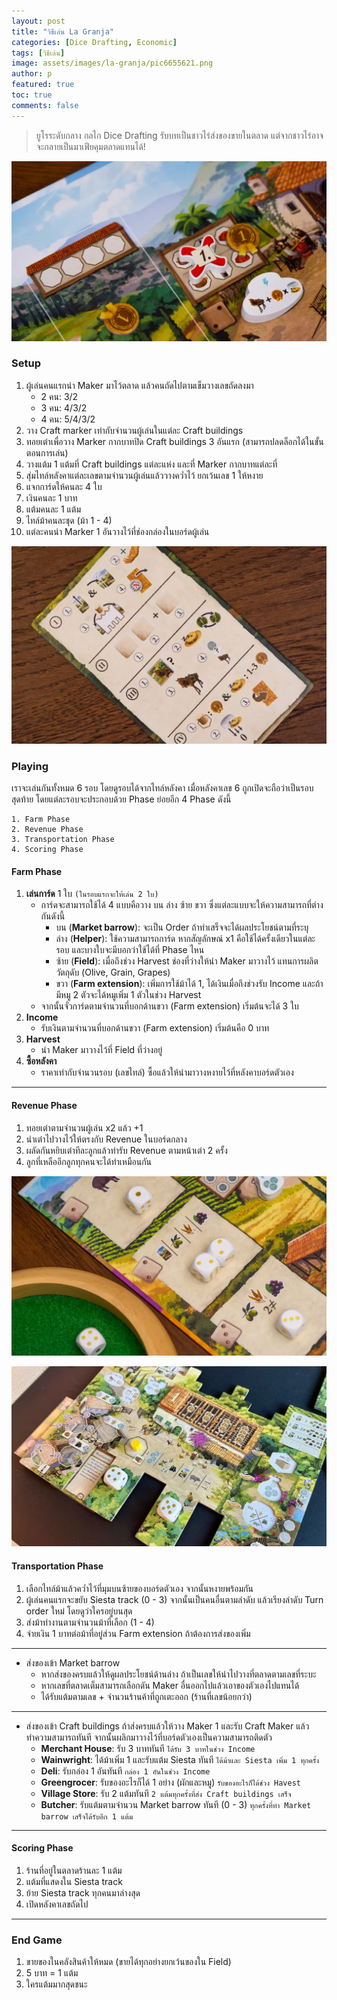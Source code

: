 ```yaml
---
layout: post
title: "วิธีเล่น La Granja"
categories: [Dice Drafting, Economic]
tags: [วิธีเล่น]
image: assets/images/la-granja/pic6655621.png
author: p
featured: true
toc: true
comments: false
---
```


> ยูโรระดับกลาง กลไก Dice Drafting รับบทเป็นชาวไร่ส่งของขายในตลาด แต่จากชาวไร่อาจจะกลายเป็นมาเฟียคุมตลาดแทนได้!

![alt](../assets/images/la-granja/pic7768271.png)

### Setup

1. ผู้เล่นคนแรกนำ Maker มาไว้ตลาด แล้วคนถัดไปตามเข็มวางเลขถัดลงมา
   - 2 คน: 3/2
   - 3 คน: 4/3/2
   - 4 คน: 5/4/3/2
2. วาง Craft marker เท่ากับจำนวนผู้เล่นในแต่ละ Craft buildings
3. ทอยเต๋าเพื่อวาง Marker กากบาทปิด Craft buildings 3 อันแรก (สามารถปลดล็อกได้ในขั้นตอนการเล่น)
4. วางแต้ม 1 แต้มที่ Craft buildings แต่ละแห่ง และที่ Marker กากบาทแต่ละที่
5. สุ่มไทล์หลังคาแต่ละเลขตามจำนวนผู้เล่นแล้ววางคว่ำไว้ ยกเว้นเลข 1 ให้หงาย
6. แจกการ์ดให้คนละ 4 ใบ
7. เงินคนละ 1 บาท
8. แต้มคนละ 1 แต้ม
9. ไทล์ม้าคนละชุด (ม้า 1 - 4)
10. แต่ละคนนำ Marker 1 อันวางไว้ที่ช่องกล่องในบอร์ดผู้เล่น

![alt](../assets/images/la-granja/pic7768269.png)

### Playing

เราจะเล่นกันทั้งหมด 6 รอบ โดยดูรอบได้จากไทล์หลังคา เมื่อหลังคาเลข 6 ถูกเปิดจะถือว่าเป็นรอบสุดท้าย โดยแต่ละรอบจะประกอบด้วย Phase ย่อยอีก 4 Phase ดังนี้

```highlight
1. Farm Phase
2. Revenue Phase
3. Transportation Phase
4. Scoring Phase
```

#### Farm Phase

1. **เล่นการ์ด** 1 ใบ `(ในรอบแรกจะให้เล่น 2 ใบ)`
   - การ์ดจะสามารถใช้ได้ 4 แบบคือวาง บน ล่าง ซ้าย ขวา ซึ่งแต่ละแบบจะให้ความสามารถที่ต่างกันดังนี้
     - บน (**Market barrow**): จะเป็น Order ถ้าทำเสร็จจะได้ผลประโยชน์ตามที่ระบุ
     - ล่าง (**Helper**): ใช้ความสามารถการ์ด หากสัญลักษณ์ x1 คือใช้ได้ครั้งเดียวในแต่ละรอบ และบางใบจะมีบอกว่าใช้ได้ที่ Phase ไหน
     - ซ้าย (**Field**): เมื่อถึงช่วง Harvest ช่องที่ว่างให้นำ Maker มาวางไว้ แทนการผลิตวัตถุดับ (Olive, Grain, Grapes)
     - ขวา (**Farm extension**): เพิ่มการใช้ม้าได้ 1, ได้เงินเมื่อถึงช่วงรับ Income และถ้ามีหมู 2 ตัวจะได้หมูเพิ่ม 1 ตัวในช่วง Harvest
   - จากนั้นจั่วการ์ดตามจำนวนที่บอกด้านขวา (Farm extension) เริ่มต้นจะได้ 3 ใบ
2. **Income**
   - รับเงินตามจำนวนที่บอกด้านขวา (Farm extension) เริ่มต้นคือ 0 บาท
3. **Harvest**
   - นำ Maker มาวางไว้ที่ Field ที่ว่างอยู่
4. **ซื้อหลังคา**
   - ราคาเท่ากับจำนวนรอบ (เลขไทล์) ซื้อแล้วให้นำมาวางหงายไว้ที่หลังคาบอร์ดตัวเอง

---

#### Revenue Phase

1. ทอยเต๋าตามจำนวนผู้เล่น x2 แล้ว +1
2. นำเต๋าไปวางไว้ให้ตรงกับ Revenue ในบอร์ดกลาง
3. ผลัดกันหยิบเต๋าทีละลูกแล้วทำรับ Revenue ตามหน้าเต๋า 2 ครั้ง
4. ลูกที่เหลืออีกลูกทุกคนจะได้ทำเหมือนกัน

![alt](../assets/images/la-granja/pic7768260.png)

![alt](../assets/images/la-granja/pic7638808.png)

#### Transportation Phase

1. เลือกไทล์ม้าแล้วคว่ำไว้ที่มุมบนซ้ายของบอร์ดตัวเอง จากนั้นหงายพร้อมกัน
2. ผู้เล่นคนแรกจะขยับ Siesta track (0 - 3) จากนั้นเป็นคนอื่นตามลำดับ แล้วเรียงลำดับ Turn order ใหม่ โดยดูว่าใครอยู่บนสุด
3. ส่งม้าทำงานตามจำนวนม้าที่เลือก (1 - 4)
4. จ่ายเงิน 1 บาทต่อม้าที่อยู่ส่วน Farm extension ถ้าต้องการส่งของเพิ่ม

---

- ส่งของเข้า Market barrow
  - หากส่งของครบแล้วให้ดูผลประโยชน์ด้านล่าง ถ้าเป็นเลขให้นำไปวางที่ตลาดตามเลขที่ระบะ
  - หากเลขที่ตลาดเต็มสามารถเลือกดัน Maker อื่นออกไปแล้วเอาของตัวเองไปแทนได้
  - ได้รับแต้มตามเลข + จำนวนร้านค้าที่ถูกเตะออก (ร้านที่เลขน้อยกว่า)

---

- ส่งของเข้า Craft buildings ถ้าส่งครบแล้วให้วาง Maker 1 และรับ Craft Maker แล้วทำความสามารถทันที จากนั้นผลิกมาวางไว้ที่บอร์ดตัวเองเป็นความสามารถติดตัว
  - **Merchant House**: รับ 3 บาททันที `ได้รับ 3 บาทในช่วง Income`
  - **Wainwright**: ได้ม้าเพิ่ม 1 และรับแต้ม Siesta ทันที `ได้ม้าและ Siesta เพิ่ม 1 ทุกครั้ง`
  - **Deli**: รับกล่อง 1 อันทันที `กล่อง 1 อันในช่วง Income`
  - **Greengrocer**: รับของอะไรก็ได้ 1 อย่าง (ผักและหมู) `รับของอะไรก็ได้ช่วง Havest`
  - **Village Store**: รับ 2 แต้มทันที `2 แต้มทุกครั้งที่ส่ง Craft buildings เสร็จ`
  - **Butcher**: รับแต้มตามจำนวน Market barrow ทันที (0 - 3) `ทุกครั้งที่ทำ Market barrow เสร็จได้รับอีก 1 แต้ม`

---

#### Scoring Phase

1. ร้านที่อยู่ในตลาดร้านละ 1 แต้ม
2. แต้มที่แสดงใน Siesta track
3. ย้าย Siesta track ทุกคนมาล่างสุด
4. เปิดหลังคาเลขถัดไป

---

### End Game

1. ขายของในคลังสินค้าให้หมด (ขายได้ทุกอย่างยกเว้นของใน Field)
2. 5 บาท = 1 แต้ม
3. ใครแต้มมากสุดชนะ
